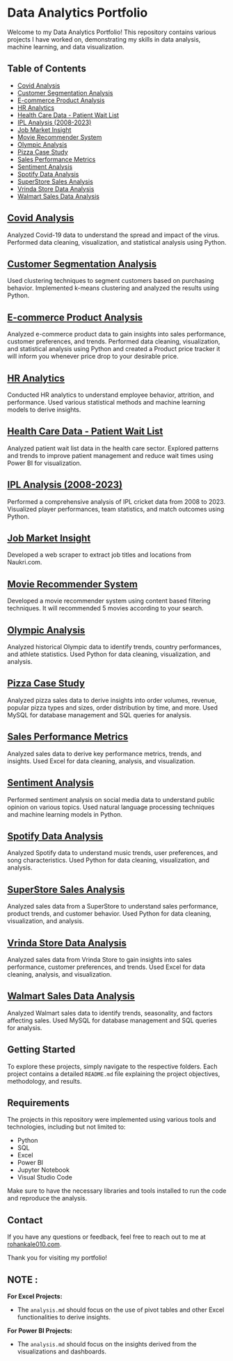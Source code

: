 # Data Analytics Portfolio

Welcome to my Data Analytics Portfolio! This repository contains various projects I have worked on, demonstrating my skills in data analysis, machine learning, and data visualization.

## Table of Contents

- [Covid Analysis](#covid-analysis)
- [Customer Segmentation Analysis](#customer-segmentation-analysis)
- [E-commerce Product Analysis](#e-commerce-product-analysis)
- [HR Analytics](#hr-analytics)
- [Health Care Data - Patient Wait List](#health-care-data---patient-wait-list)
- [IPL Analysis (2008-2023)](#ipl-analysis-2008-2023)
- [Job Market Insight](#job-market-insight)
- [Movie Recommender System](#movie-recommender-system)
- [Olympic Analysis](#olympic-analysis)
- [Pizza Case Study](#pizza-case-study)
- [Sales Performance Metrics](#sales-performance-metrics)
- [Sentiment Analysis](#sentiment-analysis)
- [Spotify Data Analysis](#spotify-data-analysis)
- [SuperStore Sales Analysis](#superstore-sales-analysis)
- [Vrinda Store Data Analysis](#vrinda-store-data-analysis)
- [Walmart Sales Data Analysis](#walmart-sales-data-analysis)

## [Covid Analysis](Covid%20Analysis/)
Analyzed Covid-19 data to understand the spread and impact of the virus. Performed data cleaning, visualization, and statistical analysis using Python.

## [Customer Segmentation Analysis](Customer%20Segmentation%20Analysis/)
Used clustering techniques to segment customers based on purchasing behavior. Implemented k-means clustering and analyzed the results using Python.

## [E-commerce Product Analysis](E-commerce%20Product%20Analysis/)
Analyzed e-commerce product data to gain insights into sales performance, customer preferences, and trends. Performed data cleaning, visualization, and statistical analysis using Python and created a Product price tracker it will inform you whenever price drop to your desirable price. 

## [HR Analytics](HR%20Analytics/)
Conducted HR analytics to understand employee behavior, attrition, and performance. Used various statistical methods and machine learning models to derive insights.

## [Health Care Data - Patient Wait List](Health%20Care%20Data%20-%20Patient%20Wait%20List/)
Analyzed patient wait list data in the health care sector. Explored patterns and trends to improve patient management and reduce wait times using Power BI for visualization.

## [IPL Analysis (2008-2023)](IPL%20Analysis%20(2008-2023)/)
Performed a comprehensive analysis of IPL cricket data from 2008 to 2023. Visualized player performances, team statistics, and match outcomes using Python.

## [Job Market Insight](Job%20Market%20Insight/)
Developed a web scraper to extract job titles and locations from Naukri.com.

## [Movie Recommender System](Movie%20Recommender%20System/)
Developed a movie recommender system using content based filtering techniques. It will recommended 5 movies according to your search.

## [Olympic Analysis](Olympic%20Analysis/)
Analyzed historical Olympic data to identify trends, country performances, and athlete statistics. Used Python for data cleaning, visualization, and analysis.

## [Pizza Case Study](Pizza%20Case%20Study/)
Analyzed pizza sales data to derive insights into order volumes, revenue, popular pizza types and sizes, order distribution by time, and more. Used MySQL for database management and SQL queries for analysis.

## [Sales Performance Metrics](Sales%20Performance%20Metrics/)
Analyzed sales data to derive key performance metrics, trends, and insights. Used Excel for data cleaning, analysis, and visualization.

## [Sentiment Analysis](Sentiment%20Analysis/)
Performed sentiment analysis on social media data to understand public opinion on various topics. Used natural language processing techniques and machine learning models in Python.

## [Spotify Data Analysis](Spotify%20Data%20Analysis/)
Analyzed Spotify data to understand music trends, user preferences, and song characteristics. Used Python for data cleaning, visualization, and analysis.

## [SuperStore Sales Analysis](SuperStore%20Sales%20Analysis/)
Analyzed sales data from a SuperStore to understand sales performance, product trends, and customer behavior. Used Python for data cleaning, visualization, and analysis.

## [Vrinda Store Data Analysis](Vrinda%20Store%20Data%20Analysis/)
Analyzed sales data from Vrinda Store to gain insights into sales performance, customer preferences, and trends. Used Excel for data cleaning, analysis, and visualization.

## [Walmart Sales Data Analysis](Walmart%20Sales%20Data%20Analysis/)
Analyzed Walmart sales data to identify trends, seasonality, and factors affecting sales. Used MySQL for database management and SQL queries for analysis.

## Getting Started

To explore these projects, simply navigate to the respective folders. Each project contains a detailed `README.md` file explaining the project objectives, methodology, and results.

## Requirements

The projects in this repository were implemented using various tools and technologies, including but not limited to:
- Python
- SQL
- Excel
- Power BI
- Jupyter Notebook
- Visual Studio Code

Make sure to have the necessary libraries and tools installed to run the code and reproduce the analysis.

## Contact

If you have any questions or feedback, feel free to reach out to me at [rohankale010.com](mailto:rohankale010.com).

Thank you for visiting my portfolio!














## NOTE :
**For Excel Projects:**
- The `analysis.md` should focus on the use of pivot tables and other Excel functionalities to derive insights.

**For Power BI Projects:**
- The `analysis.md` should focus on the insights derived from the visualizations and dashboards.
